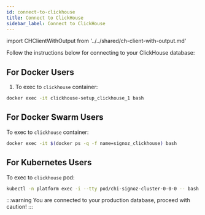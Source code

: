 ```yaml
---
id: connect-to-clickhouse
title: Connect to ClickHouse
sidebar_label: Connect to ClickHouse
---
```


import CHClientWithOutput from '../../shared/ch-client-with-output.md'

Follow the instructions below for connecting to your ClickHouse database:

## For Docker Users

1. To exec to `clickhouse` container:

```bash
docker exec -it clickhouse-setup_clickhouse_1 bash
```

<CHClientWithOutput/>

## For Docker Swarm Users

To exec to `clickhouse` container:

```bash
docker exec -it $(docker ps -q -f name=signoz_clickhouse) bash
```

<CHClientWithOutput/>

## For Kubernetes Users

To exec to `clickhouse` pod:

```bash
kubectl -n platform exec -i --tty pod/chi-signoz-cluster-0-0-0 -- bash
```

<CHClientWithOutput/>

:::warning
You are connected to your production database, proceed with caution!
:::